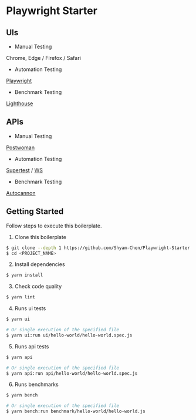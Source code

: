 # Playwright Starter

## UIs

* Manual Testing

Chrome, Edge / Firefox / Safari

* Automation Testing

[Playwright](https://github.com/microsoft/playwright)

* Benchmark Testing

[Lighthouse](https://github.com/GoogleChrome/lighthouse)

## APIs

* Manual Testing

[Postwoman](https://github.com/liyasthomas/postwoman)

* Automation Testing

[Supertest](https://github.com/visionmedia/supertest) / [WS](https://github.com/websockets/ws)

* Benchmark Testing

[Autocannon](https://github.com/mcollina/autocannon)

## Getting Started

Follow steps to execute this boilerplate.

1. Clone this boilerplate

```bash
$ git clone --depth 1 https://github.com/Shyam-Chen/Playwright-Starter.git <PROJECT_NAME>
$ cd <PROJECT_NAME>
```

2. Install dependencies

```bash
$ yarn install
```

3. Check code quality

```bash
$ yarn lint
```

4. Runs ui tests

```bash
$ yarn ui

# Or single execution of the specified file
$ yarn ui:run ui/hello-world/hello-world.spec.js
```

5. Runs api tests

```bash
$ yarn api

# Or single execution of the specified file
$ yarn api:run api/hello-world/hello-world.spec.js
```

6. Runs benchmarks

```bash
$ yarn bench

# Or single execution of the specified file
$ yarn bench:run benchmark/hello-world/hello-world.js
```
